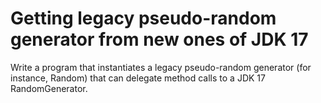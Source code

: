 # Getting legacy pseudo-random generator from new ones of JDK 17
Write a program that instantiates a legacy pseudo-random generator (for instance, Random) that can delegate method calls to a JDK 17 RandomGenerator.